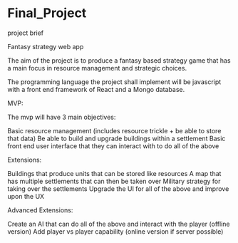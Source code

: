 # Final_Project
project brief

Fantasy strategy web app

The aim of the project is to produce a fantasy based strategy game that has a main focus in resource management and strategic choices.

The programming language the project shall implement will be javascript with a front end framework of React and a Mongo database.

MVP:

The mvp will have 3 main objectives:

Basic resource management (includes resource trickle + be able to store that data)
Be able to build and upgrade buildings within a settlement
Basic front end user interface that they can interact with to do all of the above

Extensions:

Buildings that produce units that can be stored like resources
A map that has multiple settlements that can then be taken over
Military strategy for taking over the settlements
Upgrade the UI for all of the above and improve upon the UX

Advanced Extensions:

Create an AI that can do all of the above and interact with the player (offline version)
Add player vs player capability (online version if server possible)
